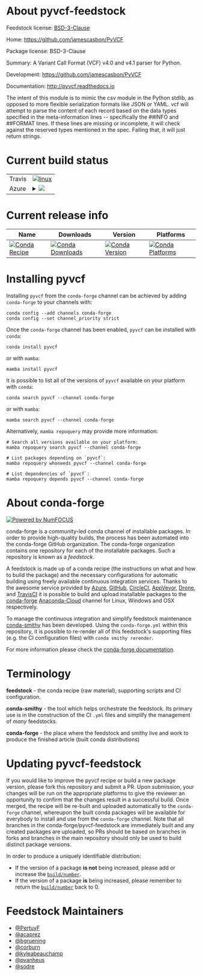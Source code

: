 About pyvcf-feedstock
=====================

Feedstock license: [BSD-3-Clause](https://github.com/conda-forge/pyvcf-feedstock/blob/main/LICENSE.txt)

Home: https://github.com/jamescasbon/PyVCF

Package license: BSD-3-Clause

Summary: A Variant Call Format (VCF) v4.0 and v4.1 parser for Python.

Development: https://github.com/jamescasbon/PyVCF

Documentation: http://pyvcf.readthedocs.io

The intent of this module is to mimic the csv module in
the Python stdlib, as opposed to more flexible serialization
formats like JSON or YAML. vcf will attempt to parse the
content of each record based on the data types specified in
the meta-information lines -- specifically the \##INFO and \##FORMAT
lines. If these lines are missing or incomplete, it will check
against the reserved types mentioned in the spec. Failing
that, it will just return strings.


Current build status
====================


<table><tr>
    <td>Travis</td>
    <td>
      <a href="https://app.travis-ci.com/conda-forge/pyvcf-feedstock">
        <img alt="linux" src="https://img.shields.io/travis/com/conda-forge/pyvcf-feedstock/main.svg?label=Linux">
      </a>
    </td>
  </tr>
    
  <tr>
    <td>Azure</td>
    <td>
      <details>
        <summary>
          <a href="https://dev.azure.com/conda-forge/feedstock-builds/_build/latest?definitionId=5125&branchName=main">
            <img src="https://dev.azure.com/conda-forge/feedstock-builds/_apis/build/status/pyvcf-feedstock?branchName=main">
          </a>
        </summary>
        <table>
          <thead><tr><th>Variant</th><th>Status</th></tr></thead>
          <tbody><tr>
              <td>linux_64_python3.10.____cpython</td>
              <td>
                <a href="https://dev.azure.com/conda-forge/feedstock-builds/_build/latest?definitionId=5125&branchName=main">
                  <img src="https://dev.azure.com/conda-forge/feedstock-builds/_apis/build/status/pyvcf-feedstock?branchName=main&jobName=linux&configuration=linux%20linux_64_python3.10.____cpython" alt="variant">
                </a>
              </td>
            </tr><tr>
              <td>linux_64_python3.11.____cpython</td>
              <td>
                <a href="https://dev.azure.com/conda-forge/feedstock-builds/_build/latest?definitionId=5125&branchName=main">
                  <img src="https://dev.azure.com/conda-forge/feedstock-builds/_apis/build/status/pyvcf-feedstock?branchName=main&jobName=linux&configuration=linux%20linux_64_python3.11.____cpython" alt="variant">
                </a>
              </td>
            </tr><tr>
              <td>linux_64_python3.8.____cpython</td>
              <td>
                <a href="https://dev.azure.com/conda-forge/feedstock-builds/_build/latest?definitionId=5125&branchName=main">
                  <img src="https://dev.azure.com/conda-forge/feedstock-builds/_apis/build/status/pyvcf-feedstock?branchName=main&jobName=linux&configuration=linux%20linux_64_python3.8.____cpython" alt="variant">
                </a>
              </td>
            </tr><tr>
              <td>linux_64_python3.9.____73_pypy</td>
              <td>
                <a href="https://dev.azure.com/conda-forge/feedstock-builds/_build/latest?definitionId=5125&branchName=main">
                  <img src="https://dev.azure.com/conda-forge/feedstock-builds/_apis/build/status/pyvcf-feedstock?branchName=main&jobName=linux&configuration=linux%20linux_64_python3.9.____73_pypy" alt="variant">
                </a>
              </td>
            </tr><tr>
              <td>linux_64_python3.9.____cpython</td>
              <td>
                <a href="https://dev.azure.com/conda-forge/feedstock-builds/_build/latest?definitionId=5125&branchName=main">
                  <img src="https://dev.azure.com/conda-forge/feedstock-builds/_apis/build/status/pyvcf-feedstock?branchName=main&jobName=linux&configuration=linux%20linux_64_python3.9.____cpython" alt="variant">
                </a>
              </td>
            </tr><tr>
              <td>linux_aarch64_python3.10.____cpython</td>
              <td>
                <a href="https://dev.azure.com/conda-forge/feedstock-builds/_build/latest?definitionId=5125&branchName=main">
                  <img src="https://dev.azure.com/conda-forge/feedstock-builds/_apis/build/status/pyvcf-feedstock?branchName=main&jobName=linux&configuration=linux%20linux_aarch64_python3.10.____cpython" alt="variant">
                </a>
              </td>
            </tr><tr>
              <td>linux_aarch64_python3.11.____cpython</td>
              <td>
                <a href="https://dev.azure.com/conda-forge/feedstock-builds/_build/latest?definitionId=5125&branchName=main">
                  <img src="https://dev.azure.com/conda-forge/feedstock-builds/_apis/build/status/pyvcf-feedstock?branchName=main&jobName=linux&configuration=linux%20linux_aarch64_python3.11.____cpython" alt="variant">
                </a>
              </td>
            </tr><tr>
              <td>linux_aarch64_python3.8.____cpython</td>
              <td>
                <a href="https://dev.azure.com/conda-forge/feedstock-builds/_build/latest?definitionId=5125&branchName=main">
                  <img src="https://dev.azure.com/conda-forge/feedstock-builds/_apis/build/status/pyvcf-feedstock?branchName=main&jobName=linux&configuration=linux%20linux_aarch64_python3.8.____cpython" alt="variant">
                </a>
              </td>
            </tr><tr>
              <td>linux_aarch64_python3.9.____73_pypy</td>
              <td>
                <a href="https://dev.azure.com/conda-forge/feedstock-builds/_build/latest?definitionId=5125&branchName=main">
                  <img src="https://dev.azure.com/conda-forge/feedstock-builds/_apis/build/status/pyvcf-feedstock?branchName=main&jobName=linux&configuration=linux%20linux_aarch64_python3.9.____73_pypy" alt="variant">
                </a>
              </td>
            </tr><tr>
              <td>linux_aarch64_python3.9.____cpython</td>
              <td>
                <a href="https://dev.azure.com/conda-forge/feedstock-builds/_build/latest?definitionId=5125&branchName=main">
                  <img src="https://dev.azure.com/conda-forge/feedstock-builds/_apis/build/status/pyvcf-feedstock?branchName=main&jobName=linux&configuration=linux%20linux_aarch64_python3.9.____cpython" alt="variant">
                </a>
              </td>
            </tr><tr>
              <td>linux_ppc64le_python3.10.____cpython</td>
              <td>
                <a href="https://dev.azure.com/conda-forge/feedstock-builds/_build/latest?definitionId=5125&branchName=main">
                  <img src="https://dev.azure.com/conda-forge/feedstock-builds/_apis/build/status/pyvcf-feedstock?branchName=main&jobName=linux&configuration=linux%20linux_ppc64le_python3.10.____cpython" alt="variant">
                </a>
              </td>
            </tr><tr>
              <td>linux_ppc64le_python3.11.____cpython</td>
              <td>
                <a href="https://dev.azure.com/conda-forge/feedstock-builds/_build/latest?definitionId=5125&branchName=main">
                  <img src="https://dev.azure.com/conda-forge/feedstock-builds/_apis/build/status/pyvcf-feedstock?branchName=main&jobName=linux&configuration=linux%20linux_ppc64le_python3.11.____cpython" alt="variant">
                </a>
              </td>
            </tr><tr>
              <td>linux_ppc64le_python3.8.____cpython</td>
              <td>
                <a href="https://dev.azure.com/conda-forge/feedstock-builds/_build/latest?definitionId=5125&branchName=main">
                  <img src="https://dev.azure.com/conda-forge/feedstock-builds/_apis/build/status/pyvcf-feedstock?branchName=main&jobName=linux&configuration=linux%20linux_ppc64le_python3.8.____cpython" alt="variant">
                </a>
              </td>
            </tr><tr>
              <td>linux_ppc64le_python3.9.____73_pypy</td>
              <td>
                <a href="https://dev.azure.com/conda-forge/feedstock-builds/_build/latest?definitionId=5125&branchName=main">
                  <img src="https://dev.azure.com/conda-forge/feedstock-builds/_apis/build/status/pyvcf-feedstock?branchName=main&jobName=linux&configuration=linux%20linux_ppc64le_python3.9.____73_pypy" alt="variant">
                </a>
              </td>
            </tr><tr>
              <td>linux_ppc64le_python3.9.____cpython</td>
              <td>
                <a href="https://dev.azure.com/conda-forge/feedstock-builds/_build/latest?definitionId=5125&branchName=main">
                  <img src="https://dev.azure.com/conda-forge/feedstock-builds/_apis/build/status/pyvcf-feedstock?branchName=main&jobName=linux&configuration=linux%20linux_ppc64le_python3.9.____cpython" alt="variant">
                </a>
              </td>
            </tr><tr>
              <td>osx_64_python3.10.____cpython</td>
              <td>
                <a href="https://dev.azure.com/conda-forge/feedstock-builds/_build/latest?definitionId=5125&branchName=main">
                  <img src="https://dev.azure.com/conda-forge/feedstock-builds/_apis/build/status/pyvcf-feedstock?branchName=main&jobName=osx&configuration=osx%20osx_64_python3.10.____cpython" alt="variant">
                </a>
              </td>
            </tr><tr>
              <td>osx_64_python3.11.____cpython</td>
              <td>
                <a href="https://dev.azure.com/conda-forge/feedstock-builds/_build/latest?definitionId=5125&branchName=main">
                  <img src="https://dev.azure.com/conda-forge/feedstock-builds/_apis/build/status/pyvcf-feedstock?branchName=main&jobName=osx&configuration=osx%20osx_64_python3.11.____cpython" alt="variant">
                </a>
              </td>
            </tr><tr>
              <td>osx_64_python3.8.____cpython</td>
              <td>
                <a href="https://dev.azure.com/conda-forge/feedstock-builds/_build/latest?definitionId=5125&branchName=main">
                  <img src="https://dev.azure.com/conda-forge/feedstock-builds/_apis/build/status/pyvcf-feedstock?branchName=main&jobName=osx&configuration=osx%20osx_64_python3.8.____cpython" alt="variant">
                </a>
              </td>
            </tr><tr>
              <td>osx_64_python3.9.____73_pypy</td>
              <td>
                <a href="https://dev.azure.com/conda-forge/feedstock-builds/_build/latest?definitionId=5125&branchName=main">
                  <img src="https://dev.azure.com/conda-forge/feedstock-builds/_apis/build/status/pyvcf-feedstock?branchName=main&jobName=osx&configuration=osx%20osx_64_python3.9.____73_pypy" alt="variant">
                </a>
              </td>
            </tr><tr>
              <td>osx_64_python3.9.____cpython</td>
              <td>
                <a href="https://dev.azure.com/conda-forge/feedstock-builds/_build/latest?definitionId=5125&branchName=main">
                  <img src="https://dev.azure.com/conda-forge/feedstock-builds/_apis/build/status/pyvcf-feedstock?branchName=main&jobName=osx&configuration=osx%20osx_64_python3.9.____cpython" alt="variant">
                </a>
              </td>
            </tr><tr>
              <td>win_64_python3.10.____cpython</td>
              <td>
                <a href="https://dev.azure.com/conda-forge/feedstock-builds/_build/latest?definitionId=5125&branchName=main">
                  <img src="https://dev.azure.com/conda-forge/feedstock-builds/_apis/build/status/pyvcf-feedstock?branchName=main&jobName=win&configuration=win%20win_64_python3.10.____cpython" alt="variant">
                </a>
              </td>
            </tr><tr>
              <td>win_64_python3.11.____cpython</td>
              <td>
                <a href="https://dev.azure.com/conda-forge/feedstock-builds/_build/latest?definitionId=5125&branchName=main">
                  <img src="https://dev.azure.com/conda-forge/feedstock-builds/_apis/build/status/pyvcf-feedstock?branchName=main&jobName=win&configuration=win%20win_64_python3.11.____cpython" alt="variant">
                </a>
              </td>
            </tr><tr>
              <td>win_64_python3.8.____cpython</td>
              <td>
                <a href="https://dev.azure.com/conda-forge/feedstock-builds/_build/latest?definitionId=5125&branchName=main">
                  <img src="https://dev.azure.com/conda-forge/feedstock-builds/_apis/build/status/pyvcf-feedstock?branchName=main&jobName=win&configuration=win%20win_64_python3.8.____cpython" alt="variant">
                </a>
              </td>
            </tr><tr>
              <td>win_64_python3.9.____73_pypy</td>
              <td>
                <a href="https://dev.azure.com/conda-forge/feedstock-builds/_build/latest?definitionId=5125&branchName=main">
                  <img src="https://dev.azure.com/conda-forge/feedstock-builds/_apis/build/status/pyvcf-feedstock?branchName=main&jobName=win&configuration=win%20win_64_python3.9.____73_pypy" alt="variant">
                </a>
              </td>
            </tr><tr>
              <td>win_64_python3.9.____cpython</td>
              <td>
                <a href="https://dev.azure.com/conda-forge/feedstock-builds/_build/latest?definitionId=5125&branchName=main">
                  <img src="https://dev.azure.com/conda-forge/feedstock-builds/_apis/build/status/pyvcf-feedstock?branchName=main&jobName=win&configuration=win%20win_64_python3.9.____cpython" alt="variant">
                </a>
              </td>
            </tr>
          </tbody>
        </table>
      </details>
    </td>
  </tr>
</table>

Current release info
====================

| Name | Downloads | Version | Platforms |
| --- | --- | --- | --- |
| [![Conda Recipe](https://img.shields.io/badge/recipe-pyvcf-green.svg)](https://anaconda.org/conda-forge/pyvcf) | [![Conda Downloads](https://img.shields.io/conda/dn/conda-forge/pyvcf.svg)](https://anaconda.org/conda-forge/pyvcf) | [![Conda Version](https://img.shields.io/conda/vn/conda-forge/pyvcf.svg)](https://anaconda.org/conda-forge/pyvcf) | [![Conda Platforms](https://img.shields.io/conda/pn/conda-forge/pyvcf.svg)](https://anaconda.org/conda-forge/pyvcf) |

Installing pyvcf
================

Installing `pyvcf` from the `conda-forge` channel can be achieved by adding `conda-forge` to your channels with:

```
conda config --add channels conda-forge
conda config --set channel_priority strict
```

Once the `conda-forge` channel has been enabled, `pyvcf` can be installed with `conda`:

```
conda install pyvcf
```

or with `mamba`:

```
mamba install pyvcf
```

It is possible to list all of the versions of `pyvcf` available on your platform with `conda`:

```
conda search pyvcf --channel conda-forge
```

or with `mamba`:

```
mamba search pyvcf --channel conda-forge
```

Alternatively, `mamba repoquery` may provide more information:

```
# Search all versions available on your platform:
mamba repoquery search pyvcf --channel conda-forge

# List packages depending on `pyvcf`:
mamba repoquery whoneeds pyvcf --channel conda-forge

# List dependencies of `pyvcf`:
mamba repoquery depends pyvcf --channel conda-forge
```


About conda-forge
=================

[![Powered by
NumFOCUS](https://img.shields.io/badge/powered%20by-NumFOCUS-orange.svg?style=flat&colorA=E1523D&colorB=007D8A)](https://numfocus.org)

conda-forge is a community-led conda channel of installable packages.
In order to provide high-quality builds, the process has been automated into the
conda-forge GitHub organization. The conda-forge organization contains one repository
for each of the installable packages. Such a repository is known as a *feedstock*.

A feedstock is made up of a conda recipe (the instructions on what and how to build
the package) and the necessary configurations for automatic building using freely
available continuous integration services. Thanks to the awesome service provided by
[Azure](https://azure.microsoft.com/en-us/services/devops/), [GitHub](https://github.com/),
[CircleCI](https://circleci.com/), [AppVeyor](https://www.appveyor.com/),
[Drone](https://cloud.drone.io/welcome), and [TravisCI](https://travis-ci.com/)
it is possible to build and upload installable packages to the
[conda-forge](https://anaconda.org/conda-forge) [Anaconda-Cloud](https://anaconda.org/)
channel for Linux, Windows and OSX respectively.

To manage the continuous integration and simplify feedstock maintenance
[conda-smithy](https://github.com/conda-forge/conda-smithy) has been developed.
Using the ``conda-forge.yml`` within this repository, it is possible to re-render all of
this feedstock's supporting files (e.g. the CI configuration files) with ``conda smithy rerender``.

For more information please check the [conda-forge documentation](https://conda-forge.org/docs/).

Terminology
===========

**feedstock** - the conda recipe (raw material), supporting scripts and CI configuration.

**conda-smithy** - the tool which helps orchestrate the feedstock.
                   Its primary use is in the construction of the CI ``.yml`` files
                   and simplify the management of *many* feedstocks.

**conda-forge** - the place where the feedstock and smithy live and work to
                  produce the finished article (built conda distributions)


Updating pyvcf-feedstock
========================

If you would like to improve the pyvcf recipe or build a new
package version, please fork this repository and submit a PR. Upon submission,
your changes will be run on the appropriate platforms to give the reviewer an
opportunity to confirm that the changes result in a successful build. Once
merged, the recipe will be re-built and uploaded automatically to the
`conda-forge` channel, whereupon the built conda packages will be available for
everybody to install and use from the `conda-forge` channel.
Note that all branches in the conda-forge/pyvcf-feedstock are
immediately built and any created packages are uploaded, so PRs should be based
on branches in forks and branches in the main repository should only be used to
build distinct package versions.

In order to produce a uniquely identifiable distribution:
 * If the version of a package **is not** being increased, please add or increase
   the [``build/number``](https://docs.conda.io/projects/conda-build/en/latest/resources/define-metadata.html#build-number-and-string).
 * If the version of a package **is** being increased, please remember to return
   the [``build/number``](https://docs.conda.io/projects/conda-build/en/latest/resources/define-metadata.html#build-number-and-string)
   back to 0.

Feedstock Maintainers
=====================

* [@PertuyF](https://github.com/PertuyF/)
* [@acaprez](https://github.com/acaprez/)
* [@bgruening](https://github.com/bgruening/)
* [@corburn](https://github.com/corburn/)
* [@kyleabeauchamp](https://github.com/kyleabeauchamp/)
* [@pvanheus](https://github.com/pvanheus/)
* [@sodre](https://github.com/sodre/)

